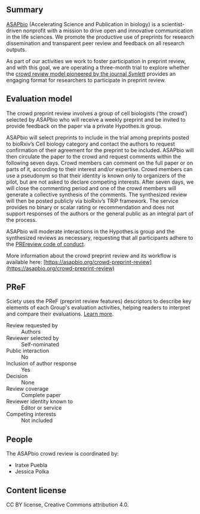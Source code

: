 ## Summary

[ASAPbio](http://asapbio.org/) (Accelerating Science and Publication in biology) is a scientist-driven nonprofit with a mission to drive open and innovative communication in the life sciences. We promote the productive use of preprints for research dissemination and transparent peer review and feedback on all research outputs.

As part of our activities we work to foster participation in preprint review, and with this goal, we are operating a three-month trial to explore whether the [crowd review model pioneered by the journal _Synlett_](https://www.nature.com/articles/546009a) provides an engaging format for researchers to participate in preprint review.

## Evaluation model

The crowd preprint review involves a group of cell biologists (‘the crowd’) selected by ASAPbio who will receive a weekly preprint and be invited to provide feedback on the paper via a private Hypothes.is group. 

ASAPbio will select preprints to include in the trial among preprints posted to bioRxiv’s Cell biology category and contact the authors to request confirmation of their agreement for the preprint to be included. ASAPbio will then circulate the paper to the crowd and request comments within the following seven days. Crowd members can comment on the full paper or on parts of it, according to their interest and/or expertise. Crowd members can use a pseudonym so that their identity is known only to organizers of the pilot, but are not asked to declare competing interests. After seven days, we will close the commenting period and one of the crowd members will generate a collective synthesis of the comments. The synthesized review will then be posted publicly via bioRxiv’s TRiP framework. The service provides no binary or scalar rating or recommendation and does not support responses of the authors or the general public as an integral part of the process. 

ASAPbio will moderate interactions in the Hypothes.is group and the synthesized reviews as necessary, requesting that all participants adhere to the [PREreview code of conduct](https://content.prereview.org/coc/).

More information about the crowd preprint review and its workflow is available here: [https://asapbio.org/crowd-preprint-review](https://asapbio.org/crowd-preprint-review)

## PReF

Sciety uses the PReF (preprint review features) descriptors to describe key elements of each Group's evaluation activities, helping readers to interpret and compare their evaluations.
[Learn more](https://asapbio.org/developing-a-taxonomy-to-describe-preprint-review-processes).

<dl class="group-page-pref">
    <dt>Review requested by</dt>
    <dd>Authors</dd>
    <dt>Reviewer selected by</dt>
    <dd>Self-nominated</dd>
    <dt>Public interaction</dt>
    <dd>No</dd>
    <dt>Inclusion of author response</dt>
    <dd>Yes</dd>
    <dt>Decision</dt>
    <dd>None</dd>
    <dt>Review coverage</dt>
    <dd>Complete paper</dd>
    <dt>Reviewer identity known to</dt>
    <dd>Editor or service</dd>
    <dt>Competing interests</dt>
    <dd>Not included</dd>
</dl>

## People

The ASAPbio crowd review is coordinated by:

- Iratxe Puebla
- Jessica Polka

## Content license

CC BY license, Creative Commons attribution 4.0.
